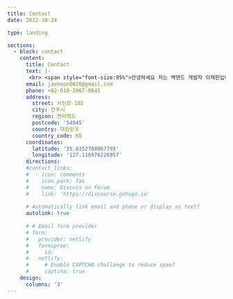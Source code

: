 ```yaml
---
title: Contact
date: 2022-10-24

type: landing

sections:
  - block: contact
    content:
      title: Contact
      text: |-
       <br> <span style="font-size:95%">안녕하세요 저는 백엔드 개발자 이재헌입니다. 연락을 희망하시는 분은 아래를 참조해주세요!!</span> <br>
      email: jaeheon0826@gmail.com
      phone: +82-010-2967-8645
      address:
        street: 서신로 102
        city: 전주시
        region: 전라북도
        postcode: '54945'
        country: 대한민국
        country_code: KO
      coordinates:
        latitude: '35.8352788067795'
        longitude: '127.116976226957'
      directions: 
      #contact_links:
      #  - icon: comments
      #    icon_pack: fas
      #    name: Discuss on Forum
      #    link: 'https://discourse.gohugo.io'
    
      # Automatically link email and phone or display as text?
      autolink: true
    
      # # Email form provider
      # form:
      #   provider: netlify
      #   formspree:
      #     id:
      #   netlify:
      #     # Enable CAPTCHA challenge to reduce spam?
      #     captcha: true
    design:
      columns: '3'
---
```

